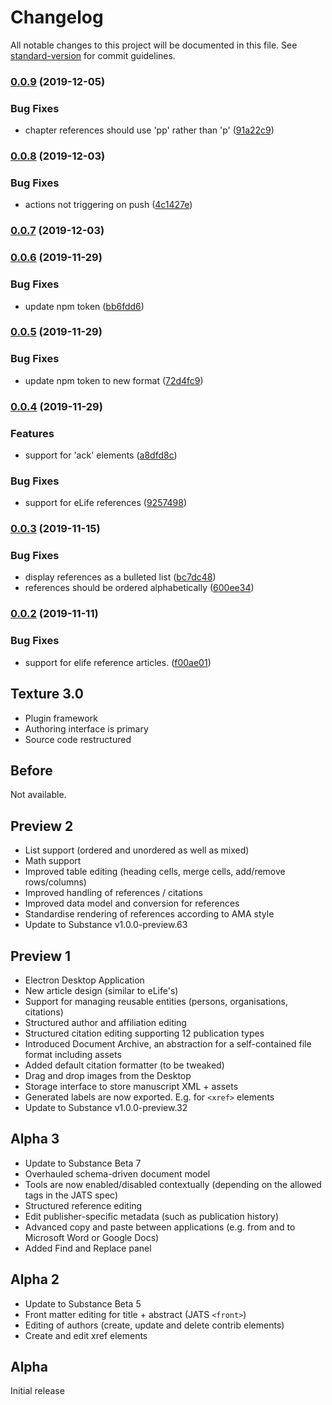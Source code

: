 # Changelog

All notable changes to this project will be documented in this file. See [standard-version](https://github.com/conventional-changelog/standard-version) for commit guidelines.

### [0.0.9](https://github.com/libero/texture/compare/v0.0.8...v0.0.9) (2019-12-05)


### Bug Fixes

* chapter references should use 'pp' rather than 'p' ([91a22c9](https://github.com/libero/texture/commit/91a22c9798152f48b480ec8238b506402ede2422))

### [0.0.8](https://github.com/libero/texture/compare/v0.0.7...v0.0.8) (2019-12-03)


### Bug Fixes

* actions not triggering on push ([4c1427e](https://github.com/libero/texture/commit/4c1427eae9119ea0d766c831156b123ad706bfcd))

### [0.0.7](https://github.com/libero/texture/compare/v0.0.6...v0.0.7) (2019-12-03)

### [0.0.6](https://github.com/libero/texture/compare/v0.0.5...v0.0.6) (2019-11-29)


### Bug Fixes

* update npm token ([bb6fdd6](https://github.com/libero/texture/commit/bb6fdd6b684ff04a50003268a5af342c8ef084ea))

### [0.0.5](https://github.com/libero/texture/compare/v0.0.4...v0.0.5) (2019-11-29)


### Bug Fixes

* update npm token to new format ([72d4fc9](https://github.com/libero/texture/commit/72d4fc96d5f4b7527096999d2f07dac6707e393d))

### [0.0.4](https://github.com/libero/texture/compare/v0.0.3...v0.0.4) (2019-11-29)


### Features

* support for 'ack' elements ([a8dfd8c](https://github.com/libero/texture/commit/a8dfd8c6b2315c9a92b87df76f5789cb35647875))


### Bug Fixes

* support for eLife references ([9257498](https://github.com/libero/texture/commit/925749887eb3a15bcb011d1b34cc33d3588a1ecc))

### [0.0.3](https://github.com/libero/texture/compare/v0.0.2...v0.0.3) (2019-11-15)


### Bug Fixes

* display references as a bulleted list ([bc7dc48](https://github.com/libero/texture/commit/bc7dc4844e3868a30597b723aedc02b6241bbdeb))
* references should be ordered alphabetically ([600ee34](https://github.com/libero/texture/commit/600ee341bb69879449d7c660b9ce6939730ca69d))

### [0.0.2](https://github.com/libero/texture/compare/v2.0.1...v0.0.2) (2019-11-11)


### Bug Fixes

* support for elife reference articles. ([f00ae01](https://github.com/libero/texture/commit/f00ae012ed6cced7cc6907557c741b596af5aacc))

## Texture 3.0

- Plugin framework
- Authoring interface is primary
- Source code restructured

## Before

Not available.

## Preview 2

- List support (ordered and unordered as well as mixed)
- Math support
- Improved table editing (heading cells, merge cells, add/remove rows/columns)
- Improved handling of references / citations
- Improved data model and conversion for references
- Standardise rendering of references according to AMA style
- Update to Substance v1.0.0-preview.63

## Preview 1

- Electron Desktop Application
- New article design (similar to eLife's)
- Support for managing reusable entities (persons, organisations, citations)
- Structured author and affiliation editing
- Structured citation editing supporting 12 publication types
- Introduced Document Archive, an abstraction for a self-contained file format including assets
- Added default citation formatter (to be tweaked)
- Drag and drop images from the Desktop
- Storage interface to store manuscript XML + assets
- Generated labels are now exported. E.g. for `<xref>` elements
- Update to Substance v1.0.0-preview.32

## Alpha 3

- Update to Substance Beta 7
- Overhauled schema-driven document model
- Tools are now enabled/disabled contextually (depending on the allowed tags in the JATS spec)
- Structured reference editing
- Edit publisher-specific metadata (such as publication history)
- Advanced copy and paste between applications (e.g. from and to Microsoft Word or Google Docs)
- Added Find and Replace panel

## Alpha 2

- Update to Substance Beta 5
- Front matter editing for title + abstract (JATS `<front>`)
- Editing of authors (create, update and delete contrib elements)
- Create and edit xref elements

## Alpha

Initial release
